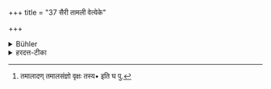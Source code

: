+++
title = "37 सैरी तामली वेत्येके"

+++

<details><summary>Bühler</summary>

37. Or a rope used for yoking the oxen to the plough, or a stringy made of Tamala-bark.
</details>

<details><summary>हरदत्त-टीका</summary>

## सूत्रम्
सैरी तामली वेत्येके ॥ ३७ ॥
### टिप्पनी
सैरी सीरा बाहयोक्त्ररज्जुः। [^१]तामलो मूलोदसंज्ञको वृक्षः तस्य त्वचा ग्रथिता तामली ॥ ३७ ॥    

[^१]:  

    तमालादण् तमालसंज्ञो वृक्षः तस्य• इति घ पु.
</details>

